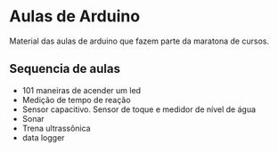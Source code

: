 # Aulas de Arduino

Material das aulas de arduino que fazem parte da maratona de cursos.

## Sequencia de aulas

- 101 maneiras de acender um led
- Medição de tempo de reação
- Sensor capacitivo. Sensor de toque e medidor de nível de água
- Sonar
- Trena ultrassônica
- data logger
